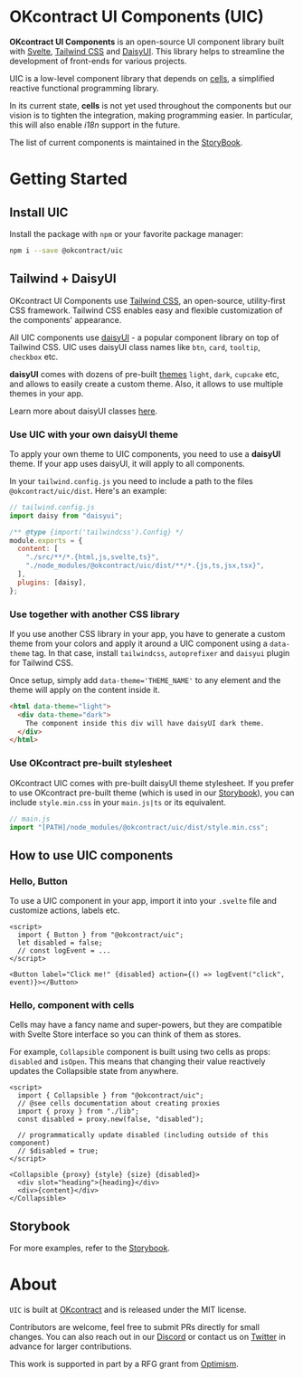 # OKcontract UI Components (UIC)

<!-- @todo badges
[![CI](https://github.com/okcontract/uic/actions/workflows/main.yml/badge.svg)](https://github.com/okcontract/uic/actions?query=branch%3Amain++)
-->

**OKcontract UI Components** is an open-source UI component library built with
[Svelte](https://svelte.dev/), [Tailwind CSS](https://tailwindcss.com/) and
[DaisyUI](https://daisyui.com/). This library helps to streamline the
development of front-ends for various projects.

UIC is a low-level component library that depends on
[cells](https://github.com/okcontract/cells), a simplified reactive functional
programming library.

In its current state, **cells** is not yet used throughout the components but
our vision is to tighten the integration, making programming easier. In
particular, this will also enable _i18n_ support in the future.

The list of current components is maintained in the
[StoryBook](https://uic.pages.dev).

# Getting Started

## Install UIC

Install the package with `npm` or your favorite package manager:

```sh
npm i --save @okcontract/uic
```

## Tailwind + DaisyUI

OKcontract UI Components use
[Tailwind CSS](https://tailwindcss.com/docs/installation), an open-source,
utility-first CSS framework. Tailwind CSS enables easy and flexible
customization of the components' appearance.

All UIC components use [daisyUI](https://daisyui.com/docs/install) - a popular
component library on top of Tailwind CSS. UIC uses daisyUI class names like
`btn`, `card`, `tooltip`, `checkbox` etc.

**daisyUI** comes with dozens of pre-built
[themes](https://daisyui.com/docs/themes/) `light`, `dark`, `cupcake` etc, and
allows to easily create a custom theme. Also, it allows to use multiple themes
in your app.

Learn more about daisyUI classes [here](https://daisyui.com/docs/use/).

### Use UIC with your own daisyUI theme

To apply your own theme to UIC components, you need to use a **daisyUI**
theme. If your app uses daisyUI, it will apply to all components.

In your `tailwind.config.js` you need to include a path to the files
`@okcontract/uic/dist`. Here's an example:

```js
// tailwind.config.js
import daisy from "daisyui";

/** @type {import('tailwindcss').Config} */
module.exports = {
  content: [
    "./src/**/*.{html,js,svelte,ts}",
    "./node_modules/@okcontract/uic/dist/**/*.{js,ts,jsx,tsx}",
  ],
  plugins: [daisy],
};
```

### Use together with another CSS library

If you use another CSS library in your app, you have to generate a custom
theme from your colors and apply it around a UIC component using a
`data-theme` tag. In that case, install `tailwindcss`, `autoprefixer` and
`daisyui` plugin for Tailwind CSS.

Once setup, simply add `data-theme='THEME_NAME'` to any element and the theme
will apply on the content inside it.

```html
<html data-theme="light">
  <div data-theme="dark">
    The component inside this div will have daisyUI dark theme.
  </div>
</html>
```

### Use OKcontract pre-built stylesheet

OKcontract UIC comes with pre-built daisyUI theme stylesheet. If you prefer to
use OKcontract pre-built theme (which is used in our
[Storybook](https://uic.pages.dev)), you can include `style.min.css` in your
`main.js|ts` or its equivalent.

```js
// main.js
import "[PATH]/node_modules/@okcontract/uic/dist/style.min.css";
```

## How to use UIC components

### Hello, Button

To use a UIC component in your app, import it into your `.svelte` file and
customize actions, labels etc.

```svelte
<script>
  import { Button } from "@okcontract/uic";
  let disabled = false;
  // const logEvent = ...
</script>

<Button label="Click me!" {disabled} action={() => logEvent("click", event)}></Button>
```

### Hello, component with cells

Cells may have a fancy name and super-powers, but they are compatible with
Svelte Store interface so you can think of them as stores.

For example, `Collapsible` component is built using two cells as props:
`disabled` and `isOpen`. This means that changing their value reactively
updates the Collapsible state from anywhere.

```svelte
<script>
  import { Collapsible } from "@okcontract/uic";
  // @see cells documentation about creating proxies
  import { proxy } from "./lib";
  const disabled = proxy.new(false, "disabled");

  // programmatically update disabled (including outside of this component)
  // $disabled = true;
</script>

<Collapsible {proxy} {style} {size} {disabled}>
  <div slot="heading">{heading}</div>
  <div>{content}</div>
</Collapsible>
```

## Storybook

For more examples, refer to the [Storybook](https://uic.pages.dev).

# About

`UIC` is built at [OKcontract](https://okcontract.com) and is released under
the MIT license.

Contributors are welcome, feel free to submit PRs directly for small changes.
You can also reach out in our [Discord](https://discord.gg/Ns45RTUXka) or
contact us on [Twitter](https://x.com/okcontract) in advance for larger
contributions.

This work is supported in part by a RFG grant from
[Optimism](https://optimism.io).
